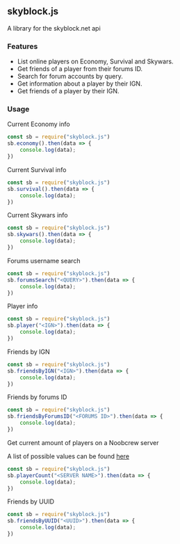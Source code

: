 ## skyblock.js

A library for the skyblock.net api

### Features

- List online players on Economy, Survival and Skywars.
- Get friends of a player from their forums ID.
- Search for forum accounts by query.
- Get information about a player by their IGN.
- Get friends of a player by their IGN.

### Usage

Current Economy info

```js
const sb = require("skyblock.js")
sb.economy().then(data => {
    console.log(data);
})
```

Current Survival info

```js
const sb = require("skyblock.js")
sb.survival().then(data => {
    console.log(data);
})
```

Current Skywars info

```js
const sb = require("skyblock.js")
sb.skywars().then(data => {
    console.log(data);
})
```

Forums username search

```js
const sb = require("skyblock.js")
sb.forumsSearch("<QUERY>").then(data => {
    console.log(data);
})
```

Player info

```js
const sb = require("skyblock.js")
sb.player("<IGN>").then(data => {
    console.log(data);
})
```

Friends by IGN

```js
const sb = require("skyblock.js")
sb.friendsByIGN("<IGN>").then(data => {
    console.log(data);
})
```

Friends by forums ID

```js
const sb = require("skyblock.js")
sb.friendsByForumsID("<FORUMS ID>").then(data => {
    console.log(data);
})
```

Get current amount of players on a Noobcrew server

A list of possible values can be found [here](./Skyblock%20NetworkConnector%20Server%20Names.md)

```js
const sb = require("skyblock.js")
sb.playerCount("<SERVER NAME>").then(data => {
    console.log(data);
})
```

Friends by UUID

```js
const sb = require("skyblock.js")
sb.friendsByUUID("<UUID>").then(data => {
    console.log(data);
})
```